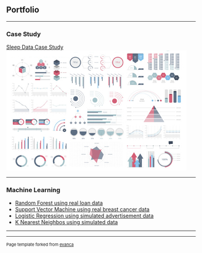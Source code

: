 ## Portfolio

---

### Case Study

[Sleep Data Case Study](https://github.com/sschwartzdata/Case-Study-Sleep-Quality)
<img src="images/dummy_thumbnail.jpg?raw=true"/>



---

### Machine Learning

- [Random Forest using real loan data](https://github.com/sschwartzdata/machine_learning_practice/tree/main/random_forest/loan_data)
- [Support Vector Machine using real breast cancer data](https://github.com/sschwartzdata/machine_learning_practice/tree/main/support_vector_machines/breast_cancer_data)
- [Logistic Regression using simulated advertisement data](https://github.com/sschwartzdata/machine_learning_practice/tree/main/logistic_regression/ad_data)
- [K Nearest Neighbos using simulated data](https://github.com/sschwartzdata/machine_learning_practice/tree/main/k_nearest_neighbors/simulated_data)


---




---
<p style="font-size:11px">Page template forked from <a href="https://github.com/evanca/quick-portfolio">evanca</a></p>
<!-- Remove above link if you don't want to attibute -->
